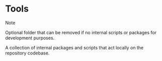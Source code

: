 # Tools

> [!note]
> Optional folder that can be removed if no internal scripts or packages for development purposes.

A collection of internal packages and scripts that act locally on the repository codebase.
